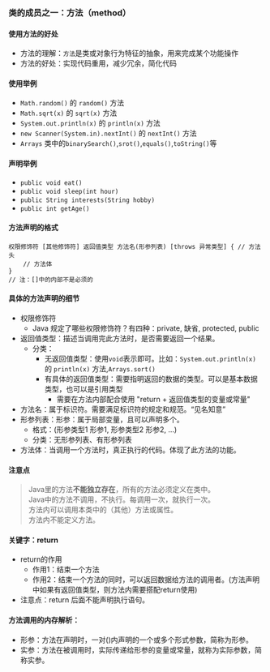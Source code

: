 ### 类的成员之一：方法（method）

#### 使用方法的好处
* 方法的理解：`方法`是类或对象行为特征的抽象，用来完成某个功能操作
* 方法的好处：实现代码重用，减少冗余，简化代码

#### 使用举例
* `Math.random()` 的 `random()` 方法
* `Math.sqrt(x)` 的 `sqrt(x)` 方法
* `System.out.println(x)` 的 `println(x)` 方法
* `new Scanner(System.in).nextInt()` 的 `nextInt()` 方法
* `Arrays` 类中的`binarySearch()`,`srot()`,`equals()`,`toString()`等

#### 声明举例
* `public void eat()`
* `public void sleep(int hour)`
* `public String interests(String hobby)`
* `public int getAge()`

#### 方法声明的格式
```text
权限修饰符 [其他修饰符] 返回值类型 方法名(形参列表) [throws 异常类型] { // 方法头
    // 方法体
}
// 注：[]中的内部不是必须的
```

#### 具体的方法声明的细节
* 权限修饰符
  * Java 规定了哪些权限修饰符？有四种：private, 缺省, protected, public
* 返回值类型：描述当调用完此方法时，是否需要返回一个结果。
  * 分类：
    * 无返回值类型：使用`void`表示即可。比如：`System.out.println(x)` 的 `println(x)` 方法,`Arrays.sort()`
    * 有具体的返回值类型：需要指明返回的数据的类型。可以是基本数据类型，也可以是引用类型
      * 需要在方法内部配合使用 "return + 返回值类型的变量或常量"
* 方法名：属于标识符。需要满足标识符的规定和规范。“见名知意”
* 形参列表：形参：属于局部变量，且可以声明多个。
  * 格式：(形参类型1 形参1, 形参类型2 形参2, ...)
  * 分类：无形参列表、有形参列表
* 方法体：当调用一个方法时，真正执行的代码。体现了此方法的功能。

#### 注意点
> Java里的方法**不能独立存在**，所有的方法必须定义在类中。<br>
> Java中的方法不调用，不执行。每调用一次，就执行一次。<br>
> 方法内可以调用本类中的（其他）方法或属性。<br>
> 方法内不能定义方法。

#### 关键字：return
* return的作用
  * 作用1：结束一个方法
  * 作用2：结束一个方法的同时，可以返回数据给方法的调用者。(方法声明中如果有返回值类型，则方法内需要搭配return使用)
* 注意点：return 后面不能声明执行语句。

#### 方法调用的内存解析：
* 形参：方法在声明时，一对()内声明的一个或多个形式参数，简称为形参。
* 实参：方法在被调用时，实际传递给形参的变量或常量，就称为实际参数，简称实参。
